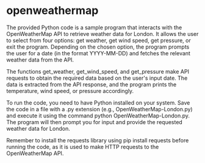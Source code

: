 # openweathermap

The provided Python code is a sample program that interacts with the OpenWeatherMap API to retrieve weather data for London. It allows the user to select from four options: get weather, get wind speed, get pressure, or exit the program. Depending on the chosen option, the program prompts the user for a date (in the format YYYY-MM-DD) and fetches the relevant weather data from the API.

The functions get_weather, get_wind_speed, and get_pressure make API requests to obtain the required data based on the user's input date. The data is extracted from the API response, and the program prints the temperature, wind speed, or pressure accordingly.

To run the code, you need to have Python installed on your system. Save the code in a file with a .py extension (e.g., OpenWeatherMap-London.py) and execute it using the command python OpenWeatherMap-London.py. The program will then prompt you for input and provide the requested weather data for London.

Remember to install the requests library using pip install requests before running the code, as it is used to make HTTP requests to the OpenWeatherMap API.
